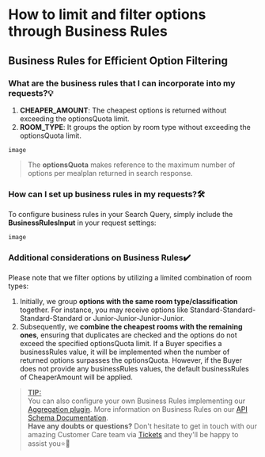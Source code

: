 ﻿---
sidebar_position: 4
---

# How to limit and filter options through Business Rules

## Business Rules for Efficient Option Filtering

### What are the business rules that I can incorporate into my requests?💡
1. **CHEAPER_AMOUNT**: The cheapest options is returned without exceeding the optionsQuota limit.
1. **ROOM_TYPE**: It groups the option by room type without exceeding the optionsQuota limit.

```
image
```

>The **optionsQuota** makes reference to the maximum number of options per mealplan returned in search response.

### How can I set up business rules in my requests?🛠️
To configure business rules in your Search Query, simply include the **BusinessRulesInput** in your request settings:
 
 ```
 image
 ```

### Additional considerations on Business Rules✔️
Please note that we filter options by utilizing a limited combination of room types:

1. Initially, we group **options with the same room type/classification** together. For instance, you may receive options like Standard-Standard-Standard-Standard or Junior-Junior-Junior-Junior.
1. Subsequently, we **combine the cheapest rooms with the remaining ones**, ensuring that duplicates are checked and the options do not exceed the specified optionsQuota limit.
If a Buyer specifies a businessRules value, it will be implemented when the number of returned options surpasses the optionsQuota. However, if the Buyer does not provide any businessRules values, the default businessRules of CheaperAmount will be applied.

 

><ins>**TIP:**</ins>   
>You can also configure your own Business Rules implementing our [Aggregation plugin](https://docs.travelgatex.com/connectiontypesbuyers/hotel-x/plugins/aggregation/).  More information on Business Rules on our [API Schema Documentation](https://api.travelgatex.com/playground).  
>**Have any doubts or questions?** Don't hesitate to get in touch with our amazing Customer Care team via [Tickets](https://app.travelgatex.com/tickets) and they'll be happy to assist you⭐🚀
